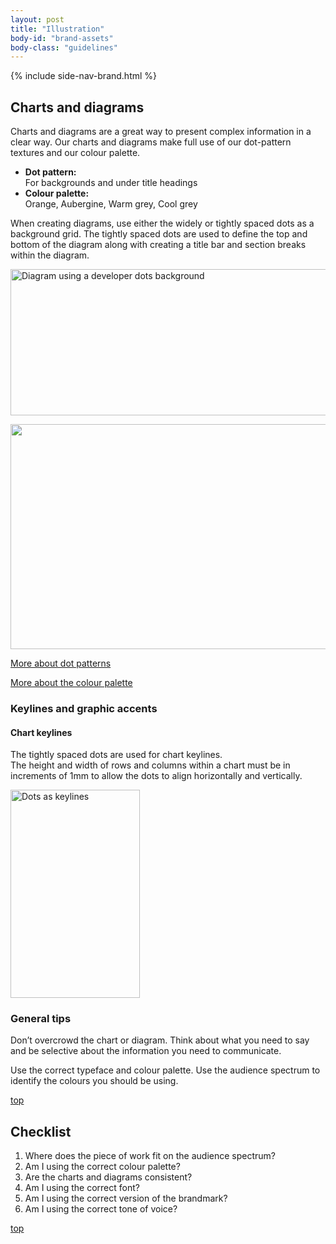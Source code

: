 ```yaml
---
layout: post
title: "Illustration"
body-id: "brand-assets"
body-class: "guidelines"
---
```



{% include side-nav-brand.html %}

<div id="loop-guidelines" class="ten-col last-col">
<h2>Charts and diagrams</h2>
<p>Charts and diagrams are a great way to present complex information in a clear way. Our charts and diagrams make full use of our dot-pattern textures and our colour palette.</p>
<ul>
<li><strong>Dot pattern:</strong><br />
For backgrounds and under title headings</li>
<li><strong>Colour palette:</strong><br />
Orange, Aubergine, Warm grey, Cool grey</li>
</ul>
<p>When creating diagrams, use either the widely or tightly spaced dots as a background grid. The tightly spaced dots are used to define the top and bottom of the diagram along with creating a title bar and section breaks within the diagram.</p>
<p><img src="https://assets.ubuntu.com/v1/83e61f97-dots-dev-diagram.gif" alt="Diagram using a developer dots background" title="dots-dev-diagram" width="540" height="234" class="alignnone size-full" srcset="https://assets.ubuntu.com/v1/83e61f97-dots-dev-diagram.gif 540w, https://assets.ubuntu.com/v1/d4c19c5a-dots-dev-diagram-300x130.gif 300w" sizes="(max-width: 540px) 100vw, 540px" /></p>
<p><img src="https://assets.ubuntu.com/v1/9d934818-dots-enterprise-diagram.gif" alt="" title="dots-enterprise-diagram" width="540" height="360" class="alignnone size-full" srcset="https://assets.ubuntu.com/v1/9d934818-dots-enterprise-diagram.gif 540w, https://assets.ubuntu.com/v1/f114927e-dots-enterprise-diagram-300x200.gif 300w" sizes="(max-width: 540px) 100vw, 540px" /></p>
<p><a href="/brand//assets/dot-patterns">More about dot patterns</a></p>
<p><a href="/brand//assets/colour-palette">More about the colour palette</a></p>
<h3>Keylines and graphic accents</h3>
<h4>Chart keylines</h4>
<p>The tightly spaced dots are used for chart keylines.<br />
The height and width of rows and columns within a chart must be in increments of 1mm to allow the dots to align horizontally and vertically.</p>
<p><img src="https://assets.ubuntu.com/v1/202053f5-keylines.gif" alt="Dots as keylines" title="keylines" width="207" height="333" class="alignnone size-full" srcset="https://assets.ubuntu.com/v1/202053f5-keylines.gif 207w, https://assets.ubuntu.com/v1/005df84b-keylines-186x300.gif 186w" sizes="(max-width: 207px) 100vw, 207px" /></p>
<h3>General tips</h3>
<p>Don’t overcrowd the chart or diagram. Think about what you need to say and be selective about the information you need to communicate.</p>
<p>Use the correct typeface and colour palette. Use the audience spectrum to identify the colours you should be using.</p>
<div class="wp-link-top clearfix"><a href="#">top</a></div>
<h2>Checklist</h2>
<ol>
<li>Where does the piece of work fit on the audience spectrum?</li>
<li>Am I using the correct colour palette?</li>
<li>Are the charts and diagrams consistent?</li>
<li>Am I using the correct font?</li>
<li>Am I using the correct version of the brandmark?</li>
<li>Am I using the correct tone of voice?</li>
</ol>
<div class="wp-link-top clearfix"><a href="#">top</a></div>
